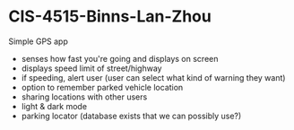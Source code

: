 # CIS-4515-Binns-Lan-Zhou

Simple GPS app
+ senses how fast you're going and displays on screen
+ displays speed limit of street/highway
+ if speeding, alert user (user can select what kind of warning they want)
+ option to remember parked vehicle location
+ sharing locations with other users
+ light & dark mode
+ parking locator (database exists that we can possibly use?)
